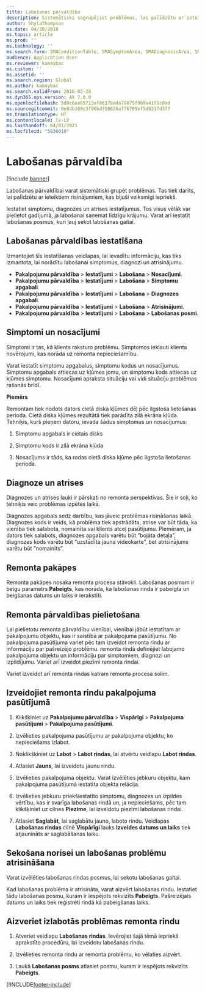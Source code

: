 ```yaml
---
title: Labošanas pārvaldība
description: Sistemātiski sagrupējiet problēmas, lai palīdzētu ar ieteiktiem risinājumiem, kas bijuši veiksmīgi iepriekš.
author: ShylaThompson
ms.date: 04/30/2018
ms.topic: article
ms.prod: ''
ms.technology: ''
ms.search.form: SMAConditionTable, SMASymptomArea, SMADiagnosisArea, SMAResolutionTable, SMARepairStage
audience: Application User
ms.reviewer: kamaybac
ms.custom: ''
ms.assetid: ''
ms.search.region: Global
ms.author: kamaybac
ms.search.validFrom: 2016-02-28
ms.dyn365.ops.version: AX 7.0.0
ms.openlocfilehash: 5d0c6ee65713af86378ada79075f969a41f1c0ad
ms.sourcegitcommit: 0e8db169c3f90bd750826af76709ef5d621fd377
ms.translationtype: HT
ms.contentlocale: lv-LV
ms.lasthandoff: 04/01/2021
ms.locfileid: "5836018"
---
```

# <a name="repair-management"></a>Labošanas pārvaldība       

[!include [banner](../includes/banner.md)]


Labošanas pārvaldībai varat sistemātiski grupēt problēmas. Tas tiek darīts, lai palīdzētu ar ieteiktiem risinājumiem, kas bijuši veiksmīgi iepriekš.

Iestatiet simptomu, diagnozes un atrises iestatījumus. Tos visus vēlāk var pielietot gadījumā, ja labošanai saņemat līdzīgu krājumu. Varat arī iestatīt labošanas posmus, kuri ļauj sekot labošanas gaitai.

## <a name="setting-up-repair-management"></a>Labošanas pārvaldības iestatīšana

Izmantojiet šīs iestatīšanas veidlapas, lai ievadītu informāciju, kas tiks izmantota, lai norādītu labošanai simptomus, diagnozi un atrisinājumu.

- **Pakalpojumu pārvaldība** \> **Iestatījumi** \> **Labošana** \> **Nosacījumi**.
- **Pakalpojumu pārvaldība** \> **Iestatījumi** \> **Labošana** \> **Simptomu apgabali**.
-  **Pakalpojumu pārvaldība** \> **Iestatījumi** \> **Labošana** \> **Diagnozes apgabali**.
- **Pakalpojumu pārvaldība** \> **Iestatījumi** \> **Labošana** \> **Atrisinājumi**.
- **Pakalpojumu pārvaldība** \> **Iestatījumi** \> **Labošana** \> **Labošanas posmi**.

## <a name="symptoms-and-conditions"></a>Simptomi un nosacījumi

Simptomi ir tas, kā klients raksturo problēmu. Simptomos iekļauti klienta novērojumi, kas norāda uz remonta nepieciešamību.

Varat iestatīt simptomu apgabalus, simptomu kodus un nosacījumus. Simptomu apgabals attiecas uz kļūmes jomu, un simptomu kods attiecas uz kļūmes simptomu. Nosacījumi apraksta situāciju vai vidi situāciju problēmas rašanās brīdī.

**Piemērs**

Remontam tiek nodots dators cietā diska kļūmes dēļ pēc ilgstoša lietošanas perioda. Cietā diska kļūmes rezultātā tiek parādīta zilā ekrāna kļūda. Tehniķis, kurš pieņem datoru, ievada šādus simptomus un nosacījumus:

1.  Simptomu apgabals ir cietais disks

2.  Simptomu kods ir zilā ekrāna kļūda

3.  Nosacījums ir tāds, ka rodas cietā diska kļūme pēc ilgstoša lietošanas perioda.

## <a name="diagnosis-and-resolutions"></a>Diagnoze un atrises

Diagnozes un atrises lauki ir pārskati no remonta perspektīvas. Šie ir soļi, ko tehniķis veic problēmas izpētes laikā.

Diagnozes apgabals sedz darbību, kas jāveic problēmas risināšanas laikā. Diagnozes kods ir veids, kā problēma tiek apstrādāta, atrise var būt tāda, ka vienība tiek salabota, nomainīta vai klients atceļ pasūtījumu. Piemēram, ja dators tiek salabots, diagnozes apgabals varētu būt “bojāta detaļa”, diagnozes kods varētu būt “uzstādīta jauna videokarte”, bet atrisinājums varētu būt “nomainīts”.

## <a name="repair-stages"></a>Remonta pakāpes

Remonta pakāpes nosaka remonta procesa stāvokli. Labošanas posmam ir beigu parametrs **Pabeigts**, kas norāda, ka labošanas rinda ir pabeigta un beigšanas datums un laiks ir ierakstīti.

## <a name="applying-repair-management"></a>Remonta pārvaldības pielietošana

Lai pielietotu remonta pārvaldību vienībai, vienībai jābūt iestatītam ar pakalpojumu objektu, kas ir saistībā ar pakalpojuma pasūtījumu. No pakalpojuma pasūtījuma variet pēc tam izveidot remonta rindu ar informāciju par pašreizējo problēmu. remonta rindā definējiet labojamo pakalpojuma objektu un informāciju par simptomiem, diagnozi un izpildījumu. Variet arī izveidot piezīmi remonta rindai.

Variet izveidot arī remonta rindas katram remonta procesa solim.

## <a name="create-a-repair-line-on-a-service-order"></a>Izveidojiet remonta rindu pakalpojuma pasūtījumā

1.  Klikšķiniet uz **Pakalpojumu pārvaldība** \> **Vispārīgi** \> **Pakalpojuma pasūtījumi** \> **Pakalpojuma pasūtījumi**.

2.  Izvēlieties pakalpojuma pasūtījumu ar pakalpojuma objektu, ko nepieciešams izlabot.

3.  Noklikšķiniet uz **Labot** \> **Labot rindas**, lai atvērtu veidlapu **Labot rindas**.

4.  Atlasiet **Jauns**, lai izveidotu jaunu rindu.

5.  Izvēlieties pakalpojuma objektu. Varat izvēlēties jebkuru objektu, kam pakalpojuma pasūtījumā iestatīta objekta relācija.

6.  Izvēlieties jebkuru priekšiestatīto simptomu, diagnozes un izpildes vērtību, kas ir svarīga labošanas rindā un, ja nepieciešams, pēc tam klikšķiniet uz cilnes **Piezīme**, lai izveidotu piezīmi labošanas rindai.

7.  Atlasiet **Saglabāt**, lai saglabātu jauno, laboto rindu. Veidlapas **Labošanas rindas** cilnē **Vispārīgi** lauks **Izveides datums un laiks** tiek atjaunināts ar saglabāšanas laiku.

## <a name="tracking-progress-and-resolving-a-repair-issue"></a>Sekošana norisei un labošanas problēmu atrisināšana

Varat izvēlēties labošanas rindas posmus, lai sekotu labošanas gaitai.

Kad labošanas problēma ir atrisināta, varat aizvērt labošanas rindu. Iestatiet tādu labošanas posmu, kuram ir iespējots rekvizīts **Pabeigts**. Pašreizējais datums un laiks tiek reģistrēti rindā kā pabeigšanas laiks.

## <a name="close-a-repair-line-for-a-resolved-issue"></a>Aizveriet izlabotās problēmas remonta rindu

1.  Atveriet veidlapu **Labošanas rindas**. Ievērojiet šajā tēmā iepriekš aprakstīto procedūru, lai izveidotu labošanas rindu.

2.  Izvēlieties remonta rindu ar remonta problēmu, ko vēlaties aizvērt.

3.  Laukā **Labošanas posms** atlasiet posmu, kuram ir iespējots rekvizīts **Pabeigts**.

  




[!INCLUDE[footer-include](../../includes/footer-banner.md)]